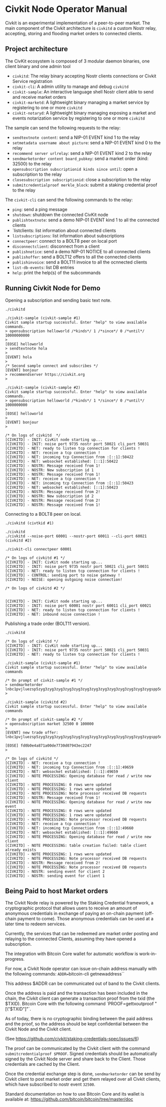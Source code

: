 Civkit Node Operator Manual
===========================

Civkit is an experimental implementation of a peer-to-peer market. The main component of the Civkit architecture is `civkitd` a custom Nostr relay, accepting, storing and flooding market orders to connected clients.

Project architecture
--------------------

The CivKit ecosystem is composed of 3 modular daemon binaries, one client binary and one admin tool
- `civkitd`: The relay binary accepting Nostr clients connections or Civkit Service registration
- `civkit-cli`: A admin utility to manage and debug `civkitd`
- `civkit-sample`: An interactive language shell Nostr client able to send and receive market orders
- `civkit-marketd`: A lightweight binary managing a market service by registering to one or more `civkitd`
- `civkit-notaryd`: A lightweight binary managing exposing a market and events notarization service by registering to one or more `civkitd`

The sample can send the following requests to the relay:
- `sendtextnote content`: send a NIP-01 EVENT kind 1 to the relay
- `setmetadata username about picture`: send a NIP-01 EVENT kind 0 to the relay
- `recommend server urlrelay`: send a NIP-01 EVENT kind 2 to the relay
- `sendmarketorder content board_pubkey`: send a market order (kind: 32500) to the relay
- `opensubscription subscriptionid kinds since until`: open a subscription to the relay
- `closesubscription subscriptionid`: close a subscription to the relay
- `submitcredentialproof merkle_block`: submit a staking credential proof to the relay

The `civkit-cli` can send the following commands to the relay:
- `ping`: send a ping message
- `shutdown`: shutdown the connected CivKit node
- `publishtextnote`: send a demo NIP-01 EVENT kind 1 to all the connected clients
- `listclients: list information about connected clients
- `listsubscriptions`: list information about subscriptions
- `connectpeer`: connect to a BOLT8 peer on local port
- `disconnectclient`: disconnect from a client
- `publishnotice`: send a demo NIP-01 NOTICE to all connected clients
- `publishoffer`: send a BOLT12 offers to all the connected clients
- `publishinvoice`: send a BOLT11 invoice to all the ocnnected clients
- `list-db-events`: list DB entries
- `help`: print the help(s) of the subcommands

Running Civkit Node for Demo
----------------------------

Opening a subscription and sending basic text note.

```
./civkitd

./civkit-sample (civkit-sample #1)
Civkit sample startup successful. Enter "help" to view available commands.
> opensubscription helloworld /*kinds*/ 1 /*since*/ 0 /*until*/ 10000000000
>
[EOSE] helloworld
> sendtextnote hola
>
[EVENT] hola
> 
/* Second sample connect and subscribes */
[EVENT] bonjour
> recommendserver https://civkit.org
> 

./civkit-sample (civkit-sample #2)
Civkit sample startup successful. Enter "help" to view available commands.
> opensubscription helloworld /*kinds*/ 1 */since*/ 0 /*until*/ 1000000000
>
[EOSE] helloworld
>
[EVENT] bonjour
>

/* On logs of civkitd  */
[CIVKITD] - INIT: CivKit node starting up...
[CIVKITD] - INIT: noise port 9735 nostr port 50021 cli_port 50031
[CIVKITD] - NET: ready to listen tcp connection for clients !
[CIVKITD] - NET: receive a tcp connection !
[CIVKITD] - NET: incoming tcp Connection from :[::1]:50422
[CIVKITD] - NET: websocket established: [::1]:50422
[CIVKITD] - NOSTR: Message received from 1!
[CIVKITD] - NOSTR: New subscription id 1
[CIVKITD] - NOSTR: Message received from 1!
[CIVKITD] - NET: receive a tcp connection !
[CIVKITD] - NET: incoming tcp Connection from :[::1]:50423
[CIVKITD] - NET: websocket established: [::1]:50423
[CIVKITD] - NOSTR: Message received from 2!
[CIVKITD] - NOSTR: New subscription id 2
[CIVKITD] - NOSTR: Message received from 2!
[CIVKITD] - NOSTR: Message received from 1!
```

Connecting to a BOLT8 peer on local.

```
./civkitd (civtkid #1)

./civkitd 
./civkitd --noise-port 60001 --nostr-port 60011 --cli-port 60021 (civkitd #2)

./civkit-cli connectpeer 60001

/* On logs of civkitd #1 */
[CIVKITD] - INIT: CivKit node starting up...
[CIVKITD] - INIT: noise port 9735 nostr port 50021 cli_port 50031
[CIVKITD] - NET: ready to listen tcp connection for clients !
[CIVKITD] - CONTROL: sending port to noise gateway !
[CIVKITD] - NOISE: opening outgoing noise connection!

/* On logs of civkitd #2 */


[CIVKITD] - INIT: CivKit node starting up...
[CIVKITD] - INIT: noise port 60001 nostr port 60011 cli_port 60021
[CIVKITD] - NET: ready to listen tcp connection for clients !
[CIVKITD] - NET: inbound noise connection !
```

Publishing a trade order (BOLT11 version).

```
./civkitd

/* On logs of civkitd */
[CIVKITD] - INIT: CivKit node starting up...
[CIVKITD] - INIT: noise port 9735 nostr port 50021 cli_port 50031
[CIVKITD] - NET: ready to listen tcp connection for clients !

./civkit-sample (civkit-sample #1)
Civkit sample startup successful. Enter "help" to view available commands

/* On prompt of civkit-sample #1 */
> sendmarketorder lnbc1pvjluezsp5zyg3zyg3zyg3zyg3zyg3zyg3zyg3zyg3zyg3zyg3zyg3zyg3zygspp5qqqsyqcyq5rqwzqfqqqsyqcyq5rqwzqfqqqsyqcyq5rqwzqfqypqdpl2pkx2ctnv5sxxmmwwd5kgetjypeh2ursdae8g6twvus8g6rfwvs8qun0dq9qrsgq357wnc5r2ueh7ck6q93dj32dlqnls087fxdwk8qakdyafkq3yap9us6v52vjjsrvywa6rt52cm9r9zqt8r2t7mlcwspyetp5h2tztugp9lfyql
> 

./civkit-sample (civkitd #2)
Civkit sample startup successful. Enter "help" to view available commands

/* On prompt of civkit-sample #2 */
> opensubscription market 32500 0 100000
> 
[EVENT] new trade offer:   lnbc1pvjluezsp5zyg3zyg3zyg3zyg3zyg3zyg3zyg3zyg3zyg3zyg3zyg3zyg3zygspp5qqqsyqcyq5rqwzqfqqqsyqcyq5rqwzqfqqqsyqcyq5rqwzqfqypqdpl2pkx2ctnv5sxxmmwwd5kgetjypeh2ursdae8g6twvus8g6rfwvs8qun0dq9qrsgq357wnc5r2ueh7ck6q93dj32dlqnls087fxdwk8qakdyafkq3yap9us6v52vjjsrvywa6rt52cm9r9zqt8r2t7mlcwspyetp5h2tztugp9lfyql

[EOSE] fd0b0e4a871a00de7730d07943ec2247
> 

/* On logs of civkitd */
[CIVKITD] - NET: receive a tcp connection !
[CIVKITD] - NET: incoming tcp Connection from :[::1]:49659
[CIVKITD] - NET: websocket established: [::1]:49659
[CIVKITD] - NOTE PROCESSING: Opening database for read / write new client
[CIVKITD] - NOTE PROCESSING: 0 rows were updated
[CIVKITD] - NOTE PROCESSING: 1 rows were updated
[CIVKITD] - NOTE PROCESSING: Note processor received DB requests
[CIVKITD] - NOSTR: Message received from 1!
[CIVKITD] - NOTE PROCESSING: Opening database for read / write new event
[CIVKITD] - NOTE PROCESSING: 0 rows were updated
[CIVKITD] - NOTE PROCESSING: 1 rows were updated
[CIVKITD] - NOTE PROCESSING: Note processor received DB requests
[CIVKITD] - NET: receive a tcp connection !
[CIVKITD] - NET: incoming tcp Connection from :[::1]:49660
[CIVKITD] - NET: websocket established: [::1]:49660
[CIVKITD] - NOTE PROCESSING: Opening database for read / write new client
[CIVKITD] - NOTE PROCESSING: table creation failed: table client already exists
[CIVKITD] - NOTE PROCESSING: 1 rows were updated
[CIVKITD] - NOTE PROCESSING: Note processor received DB requests
[CIVKITD] - NOSTR: Message received from 2!
[CIVKITD] - NOTE PROCESSING: Note processor received DB requests
[CIVKITD] - NOSTR: sending event for client 2
[CIVKITD] - NOSTR: sending event for client 1
```

Being Paid to host Market orders
--------------------------------

The Civkit Node relay is powered by the Staking Credential framework, a cryptographic
protocol that allows users to receive an amount of anonymous credentials in exchange
of paying an on-chain payment (off-chain payment to come). Those anonymous credentials
can be used at a later time to redeem services.

Currently, the services that can be redeemed are market order posting and relaying to
the connected Clients, assuming they have opened a subscription.

The integration with Bitcoin Core wallet for automatic workflow is work-in-progress.

For now, a Civkit Node operator can issue on-chain address manually with the following
commands: `ADDR=`bitcoin-cli getnewaddress``

This address $ADDR can be communicated out of band to the Civkit clients.

Once the address is paid and the transaction has been included in the chain, the Civkit
client can generate a transaction proof from the txid (the $TXID). Bitcoin Core with the
following command `PROOF=gettxoutproof "[\"$TXID\"]"`.

As of today, there is no cryptographic binding between the paid address and the proof,
so the address should be kept confidential between the Civkit Node and the Civkit client.

(See https://github.com/civkit/staking-credentials-spec/issues/6)

The proof can be communicated by the Civkit client with the command `submitcredentialproof
$PROOF`. Signed credentials should be automatically signed by the Civkit Node server
and share back to the Client. Those credentials are cached by the Client.

Once the credential exchange step is done, `sendmarketorder` can be send by Civkit client
to post market order and get them relayed over all Civkit clients, which have subscribed
to nostr event `32500`.

Standard documentation on how to use Bitcoin Core and its wallet is available at:
https://github.com/bitcoin/bitcoin/tree/master/doc
